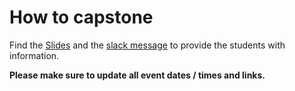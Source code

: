 # How to capstone

Find the [Slides](../../extra-sessions/how-to-capstone/index.md) and the [slack message](../../extra-sessions/how-to-capstone/README.md) to provide the students with information.

**Please make sure to update all event dates / times and links.**
